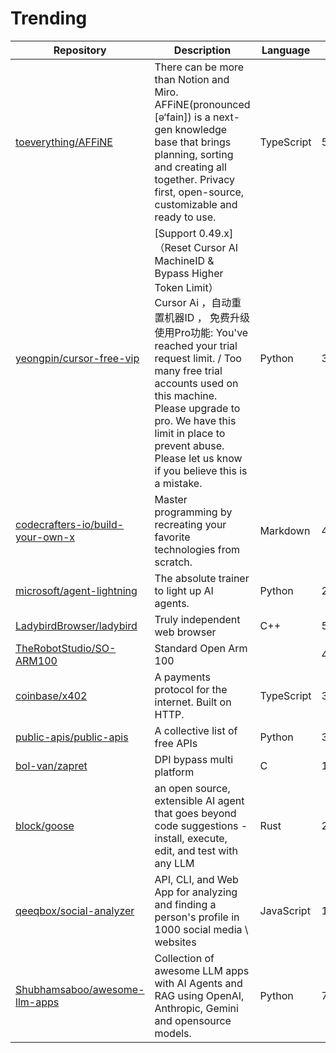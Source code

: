 # Trending
| Repository | Description | Language | Stars | Forks |
| --- | --- | --- | --- | --- |
| [toeverything/AFFiNE](https://github.com/EYHN) | There can be more than Notion and Miro. AFFiNE(pronounced [ə‘fain]) is a next-gen knowledge base that brings planning, sorting and creating all together. Privacy first, open-source, customizable and ready to use. | TypeScript | 57,149 | 3,915 |
| [yeongpin/cursor-free-vip](https://github.com/cjahv) | [Support 0.49.x]（Reset Cursor AI MachineID & Bypass Higher Token Limit） Cursor Ai ，自动重置机器ID ， 免费升级使用Pro功能: You've reached your trial request limit. / Too many free trial accounts used on this machine. Please upgrade to pro. We have this limit in place to prevent abuse. Please let us know if you believe this is a mistake. | Python | 38,713 | 4,709 |
| [codecrafters-io/build-your-own-x](https://github.com/bauripalash) | Master programming by recreating your favorite technologies from scratch. | Markdown | 430,538 | 40,420 |
| [microsoft/agent-lightning](https://github.com/claude) | The absolute trainer to light up AI agents. | Python | 2,855 | 218 |
| [LadybirdBrowser/ladybird](https://github.com/alimpfard) | Truly independent web browser | C++ | 54,350 | 2,391 |
| [TheRobotStudio/SO-ARM100](https://github.com/cmcgartoll) | Standard Open Arm 100 |  | 4,062 | 333 |
| [coinbase/x402](https://github.com/John-peterson-coinbase) | A payments protocol for the internet. Built on HTTP. | TypeScript | 3,036 | 475 |
| [public-apis/public-apis](https://github.com/marekdano) | A collective list of free APIs | Python | 373,758 | 39,444 |
| [bol-van/zapret](https://github.com/chymaboy) | DPI bypass multi platform | C | 12,936 | 912 |
| [block/goose](https://github.com/michaelneale) | an open source, extensible AI agent that goes beyond code suggestions - install, execute, edit, and test with any LLM | Rust | 20,729 | 1,890 |
| [qeeqbox/social-analyzer](https://github.com/supersourlemons) | API, CLI, and Web App for analyzing and finding a person's profile in 1000 social media \ websites | JavaScript | 14,342 | 1,207 |
| [Shubhamsaboo/awesome-llm-apps](https://github.com/ArkVex) | Collection of awesome LLM apps with AI Agents and RAG using OpenAI, Anthropic, Gemini and opensource models. | Python | 73,578 | 9,573 |
